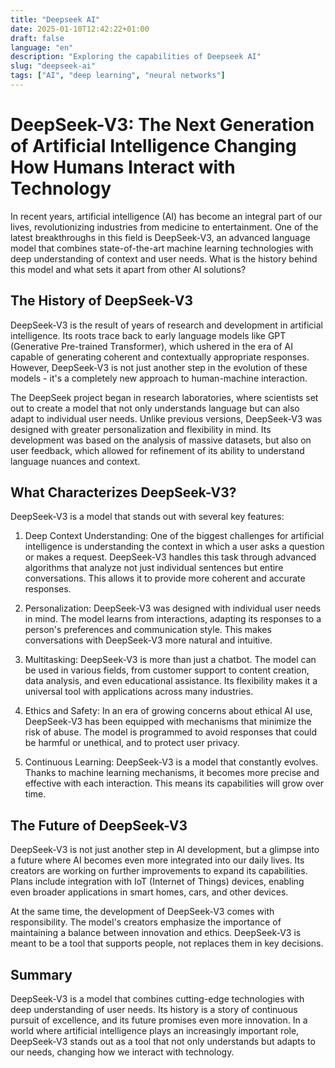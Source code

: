 ```yaml
---
title: "Deepseek AI"  
date: 2025-01-10T12:42:22+01:00
draft: false
language: "en"
description: "Exploring the capabilities of Deepseek AI"
slug: "deepseek-ai" 
tags: ["AI", "deep learning", "neural networks"]
---
```


# DeepSeek-V3: The Next Generation of Artificial Intelligence Changing How Humans Interact with Technology

In recent years, artificial intelligence (AI) has become an integral part of our lives, revolutionizing industries from medicine to entertainment. One of the latest breakthroughs in this field is DeepSeek-V3, an advanced language model that combines state-of-the-art machine learning technologies with deep understanding of context and user needs. What is the history behind this model and what sets it apart from other AI solutions?

## The History of DeepSeek-V3

DeepSeek-V3 is the result of years of research and development in artificial intelligence. Its roots trace back to early language models like GPT (Generative Pre-trained Transformer), which ushered in the era of AI capable of generating coherent and contextually appropriate responses. However, DeepSeek-V3 is not just another step in the evolution of these models - it's a completely new approach to human-machine interaction.

The DeepSeek project began in research laboratories, where scientists set out to create a model that not only understands language but can also adapt to individual user needs. Unlike previous versions, DeepSeek-V3 was designed with greater personalization and flexibility in mind. Its development was based on the analysis of massive datasets, but also on user feedback, which allowed for refinement of its ability to understand language nuances and context.

## What Characterizes DeepSeek-V3?

DeepSeek-V3 is a model that stands out with several key features:

1. Deep Context Understanding: One of the biggest challenges for artificial intelligence is understanding the context in which a user asks a question or makes a request. DeepSeek-V3 handles this task through advanced algorithms that analyze not just individual sentences but entire conversations. This allows it to provide more coherent and accurate responses.

2. Personalization: DeepSeek-V3 was designed with individual user needs in mind. The model learns from interactions, adapting its responses to a person's preferences and communication style. This makes conversations with DeepSeek-V3 more natural and intuitive.

3. Multitasking: DeepSeek-V3 is more than just a chatbot. The model can be used in various fields, from customer support to content creation, data analysis, and even educational assistance. Its flexibility makes it a universal tool with applications across many industries.

4. Ethics and Safety: In an era of growing concerns about ethical AI use, DeepSeek-V3 has been equipped with mechanisms that minimize the risk of abuse. The model is programmed to avoid responses that could be harmful or unethical, and to protect user privacy.

5. Continuous Learning: DeepSeek-V3 is a model that constantly evolves. Thanks to machine learning mechanisms, it becomes more precise and effective with each interaction. This means its capabilities will grow over time.

## The Future of DeepSeek-V3

DeepSeek-V3 is not just another step in AI development, but a glimpse into a future where AI becomes even more integrated into our daily lives. Its creators are working on further improvements to expand its capabilities. Plans include integration with IoT (Internet of Things) devices, enabling even broader applications in smart homes, cars, and other devices.

At the same time, the development of DeepSeek-V3 comes with responsibility. The model's creators emphasize the importance of maintaining a balance between innovation and ethics. DeepSeek-V3 is meant to be a tool that supports people, not replaces them in key decisions.

## Summary
DeepSeek-V3 is a model that combines cutting-edge technologies with deep understanding of user needs. Its history is a story of continuous pursuit of excellence, and its future promises even more innovation. In a world where artificial intelligence plays an increasingly important role, DeepSeek-V3 stands out as a tool that not only understands but adapts to our needs, changing how we interact with technology.
